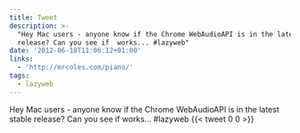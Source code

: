 ```yaml
---
title: Tweet
description: >-
  "Hey Mac users - anyone know if the Chrome WebAudioAPI is in the latest stable
  release? Can you see if  works... #lazyweb"
date: '2012-06-18T11:06:12+01:00'
links:
  - 'http://mrcoles.com/piano/'
tags:
  - lazyweb
---
```

Hey Mac users - anyone know if the Chrome WebAudioAPI is in the latest stable release? Can you see if  works... #lazyweb
      {{< tweet 0 0 >}}
    
